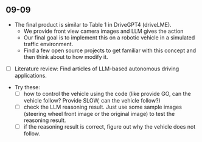 ## 09-09
* The final product is similar to Table 1 in DriveGPT4 (driveLME).
    * We provide front view camera images and LLM gives the action
    * Our final goal is to implement this on a robotic vehicle in a simulated traffic environment. 
    * Find a few open source projects to get familiar with this concept and then think about to how modify it. 

* [ ] Literature review: Find articles of LLM-based autonomous driving applications. 


* Try these:
    * [ ] how to control the vehicle using the code (like provide GO, can the vehicle follow? Provide SLOW, can the vehicle follow?)
    * [ ] check the LLM reasoning result. Just use some sample images (steering wheel front image or the original image) to test the reasoning result. 
    * [ ] if the reasoning result is correct, figure out why the vehicle does not follow. 